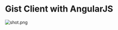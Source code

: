 # Gist Client with AngularJS

![shot.png](https://bitbucket.org/repo/pjjKEo/images/713272522-shot.png)
